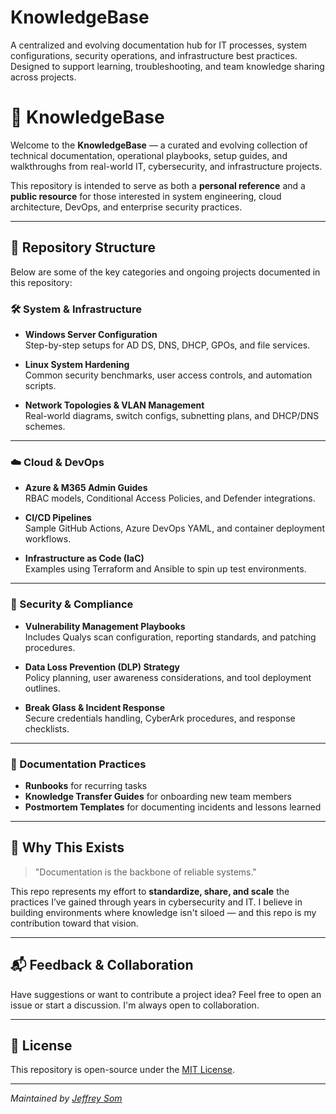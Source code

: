 # KnowledgeBase
A centralized and evolving documentation hub for IT processes, system configurations, security operations, and infrastructure best practices. Designed to support learning, troubleshooting, and team knowledge sharing across projects.

# 🧠 KnowledgeBase

Welcome to the **KnowledgeBase** — a curated and evolving collection of technical documentation, operational playbooks, setup guides, and walkthroughs from real-world IT, cybersecurity, and infrastructure projects.

This repository is intended to serve as both a **personal reference** and a **public resource** for those interested in system engineering, cloud architecture, DevOps, and enterprise security practices.

---

## 📂 Repository Structure

Below are some of the key categories and ongoing projects documented in this repository:

### 🛠️ System & Infrastructure
- **Windows Server Configuration**  
  Step-by-step setups for AD DS, DNS, DHCP, GPOs, and file services.
  
- **Linux System Hardening**  
  Common security benchmarks, user access controls, and automation scripts.

- **Network Topologies & VLAN Management**  
  Real-world diagrams, switch configs, subnetting plans, and DHCP/DNS schemes.

---

### ☁️ Cloud & DevOps
- **Azure & M365 Admin Guides**  
  RBAC models, Conditional Access Policies, and Defender integrations.

- **CI/CD Pipelines**  
  Sample GitHub Actions, Azure DevOps YAML, and container deployment workflows.

- **Infrastructure as Code (IaC)**  
  Examples using Terraform and Ansible to spin up test environments.

---

### 🔐 Security & Compliance
- **Vulnerability Management Playbooks**  
  Includes Qualys scan configuration, reporting standards, and patching procedures.

- **Data Loss Prevention (DLP) Strategy**  
  Policy planning, user awareness considerations, and tool deployment outlines.

- **Break Glass & Incident Response**  
  Secure credentials handling, CyberArk procedures, and response checklists.

---

### 📘 Documentation Practices
- **Runbooks** for recurring tasks  
- **Knowledge Transfer Guides** for onboarding new team members  
- **Postmortem Templates** for documenting incidents and lessons learned  

---

## 🚀 Why This Exists

> "Documentation is the backbone of reliable systems."

This repo represents my effort to **standardize, share, and scale** the practices I’ve gained through years in cybersecurity and IT. I believe in building environments where knowledge isn't siloed — and this repo is my contribution toward that vision.

---

## 📬 Feedback & Collaboration

Have suggestions or want to contribute a project idea? Feel free to open an issue or start a discussion. I'm always open to collaboration.

---

## 📄 License

This repository is open-source under the [MIT License](LICENSE).

---

*Maintained by [Jeffrey Som](https://www.linkedin.com/in/jeffrey-som/)*

